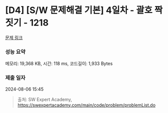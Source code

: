 # [D4] [S/W 문제해결 기본] 4일차 - 괄호 짝짓기 - 1218 

[문제 링크](https://swexpertacademy.com/main/code/problem/problemDetail.do?contestProbId=AV14eWb6AAkCFAYD) 

### 성능 요약

메모리: 19,368 KB, 시간: 118 ms, 코드길이: 1,933 Bytes

### 제출 일자

2024-08-06 15:45



> 출처: SW Expert Academy, https://swexpertacademy.com/main/code/problem/problemList.do